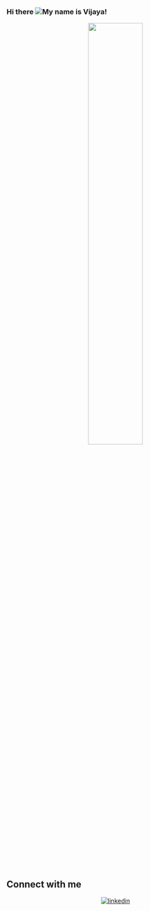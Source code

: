 ### Hi there <img src="https://raw.githubusercontent.com/MartinHeinz/MartinHeinz/master/wave.gif">My name is Vijaya!

<div align="center">
<img src="https://user-images.githubusercontent.com/74038190/226190894-18e959ba-d458-4a94-ac44-790190f2a947.gif" align="center" style="height: 50%" />
</div>  

## Connect with me  
<div align="center">

<a href="https://www.linkedin.com/in/vijayalaxmi-wakode/" target="_blank">
<img src=https://img.shields.io/badge/linkedin-%231E77B5.svg?&style=for-the-badge&logo=linkedin&logoColor=white alt=linkedin style="margin-bottom: 5px;" />
</a>
 
</div>  
